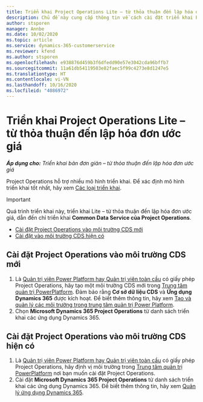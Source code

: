 ```yaml
---
title: Triển khai Project Operations Lite – từ thỏa thuận đến lập hóa đơn ước giá
description: Chủ đề này cung cấp thông tin về cách cài đặt triển khai Project Operations Lite – từ thỏa thuận đến lập hóa đơn ước giá.
author: stsporen
manager: Annbe
ms.date: 10/02/2020
ms.topic: article
ms.service: dynamics-365-customerservice
ms.reviewer: kfend
ms.author: stsporen
ms.openlocfilehash: e938876d459b3f6dfedd90e57e3042cda96bffb7
ms.sourcegitcommit: 11a61db54119503e82faec5f99c4273e8d1247e5
ms.translationtype: HT
ms.contentlocale: vi-VN
ms.lasthandoff: 10/16/2020
ms.locfileid: "4086972"
---
```

# <a name="deploy-project-operations-lite-deployment--deal-to-proforma-invoicing"></a>Triển khai Project Operations Lite – từ thỏa thuận đến lập hóa đơn ước giá

_**Áp dụng cho:** Triển khai bản đơn giản – từ thỏa thuận đến lập hóa đơn ước giá_

Project Operations hỗ trợ nhiều mô hình triển khai. Để xác định mô hình triển khai tốt nhất, hãy xem [Các loại triển khai](determine-deployment-type.md).


> [!IMPORTANT]
> Quá trình triển khai này, triển khai Lite – từ thỏa thuận đến lập hóa đơn ước giá, dẫn đến chỉ triển khai **Common Data Service của Project Operations**.

- [Cài đặt Project Operations vào môi trường CDS mới](#new)
- [Cài đặt vào môi trường CDS hiện có](#existing)



## <a name="install-project-operations-to-a-new-cds-environment"></a><a name="new"></a>Cài đặt Project Operations vào môi trường CDS mới

1. Là [Quản trị viên Power Platform hay Quản trị viên toàn cầu](https://docs.microsoft.com/power-platform/admin/global-service-administrators-can-administer-without-license) có giấy phép Project Operations, hãy tạo một môi trường CDS mới trong [Trung tâm quản trị PowerPlatform](https://admin.powerplatform.com). Đảm bảo rằng **Cơ sở dữ liệu CDS** và **Ứng dụng Dynamics 365** được kích hoạt. Để biết thêm thông tin, hãy xem [Tạo và quản lý các môi trường trong trung tâm quản trị Power Platform](https://docs.microsoft.com/power-platform/admin/create-environment#create-an-environment-in-the-power-platform-admin-center).
2. Chọn **Microsoft Dynamics 365 Project Operations** từ danh sách triển khai các ứng dụng Dynamics 365.


## <a name="install-project-operations-to-an-existing-cds-environment"></a><a name="existing"></a>Cài đặt Project Operations vào môi trường CDS hiện có

1. Là [Quản trị viên Power Platform hay Quản trị viên toàn cầu](https://docs.microsoft.com/power-platform/admin/global-service-administrators-can-administer-without-license) có giấy phép Project Operations, hãy định vị môi trường trong [Trung tâm quản trị PowerPlatform](https://admin.powerplatform.com) nơi bạn muốn cài đặt Project Operations.
2. Cài đặt **Microsoft Dynamics 365 Project Operations** từ danh sách triển khai các ứng dụng Dynamics 365. Để biết thêm thông tin, hãy xem [Quản lý ứng dụng Dynamics 365](https://docs.microsoft.com/power-platform/admin/manage-apps).



